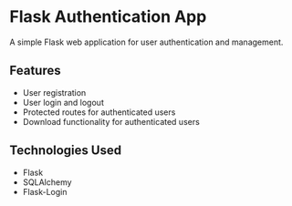 # Flask Authentication App

A simple Flask web application for user authentication and management.

## Features

- User registration
- User login and logout
- Protected routes for authenticated users
- Download functionality for authenticated users

## Technologies Used

- Flask
- SQLAlchemy
- Flask-Login

  
